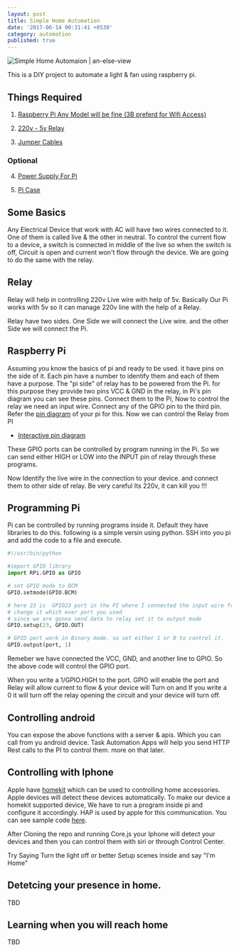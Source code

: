 ```yaml
---
layout: post
title: Simple Home Automation
date: '2017-06-14 00:31:41 +0530'
category: automation
published: true
---
```


![Simple Home Automaion | an-else-view](https://pbs.twimg.com/media/DChnJMtUIAAhTSs.jpg)

This is a DIY project to automate a light & fan using raspberry pi.

## Things Required

1. [Raspberry Pi Any Model will be fine (3B preferd for Wifi Access)](https://www.amazon.in/gp/product/B01CD5VC92/ref=as_li_tl?ie=UTF8&camp=3638&creative=24630&creativeASIN=B01CD5VC92&linkCode=as2&tag=sreevisakh-21&linkId=f7c76ef2d3b97c9ed6f68c51c6271f24)

2. [220v - 5v Relay](https://www.amazon.in/gp/product/B01C2IG1GY/ref=as_li_tl?ie=UTF8&camp=3638&creative=24630&creativeASIN=B01C2IG1GY&linkCode=as2&tag=sreevisakh-21&linkId=b96f8d4dc2f4d129047bb7b3d998ca6f")

3. [Jumper Cables](https://www.amazon.in/gp/product/B01H5C3IIG/ref=as_li_tl?ie=UTF8&camp=3638&creative=24630&creativeASIN=B01H5C3IIG&linkCode=as2&tag=sreevisakh-21&linkId=2e6475f0fd9c3b4cc79d524abbc2f522)

### Optional

4. [Power Supply For Pi](https://www.amazon.in/gp/product/B01BOOU7SU/ref=as_li_tl?ie=UTF8&camp=3638&creative=24630&creativeASIN=B01BOOU7SU&linkCode=as2&tag=sreevisakh-21&linkId=4e79df25ffac052b991a874b0a261790)

5. [Pi Case](https://www.amazon.in/gp/product/B01D4WM9JA/ref=as_li_tl?ie=UTF8&camp=3638&creative=24630&creativeASIN=B01D4WM9JA&linkCode=as2&tag=sreevisakh-21&linkId=fee89d7bc86ac31d02891448b8aeeb73)

## Some Basics

Any Electrical Device that work with AC will have two wires connected to it. One of them is called live & the other in neutral. To control the current flow to a device, a switch is connected in middle of the live so when the switch is off, Circuit is open and current won't flow through the device. We are going to do the same with the relay.  

## Relay
Relay will help in controlling 220v Live wire with help of 5v. Basically Our Pi works with 5v so it can manage 220v line with the help of a Relay.

Relay have two sides. One Side we will connect the Live wire. and the other Side we will connect the Pi.

## Raspberry Pi
Assuming you know the basics of pi and ready to be used.  it have pins on the side of it.  Each pin have a number to identify them and each of them have a purpose. The "pi side" of relay has to be powered from the Pi. for this purpose they provide two pins VCC & GND in the relay, in Pi's pin diagram you can see these pins. Connect them to the Pi,  Now to control the relay we need an input wire. Connect any of the GPIO pin to the third pin. Refer the [pin diagram](https://www.raspberrypi.org/documentation/usage/gpio-plus-and-raspi2/) of your pi for this. Now we can control the Relay from PI

- [Interactive pin diagram](https://pinout.xyz/pinout)

These GPIO ports can be controlled by program running in the Pi. So we can send either HIGH or LOW into the INPUT pin of relay through these programs.

Now Identify the live wire in the connection to your device. and connect them to other side of relay. Be very careful Its 220v, it can kill you !!!

## Programming Pi

Pi can be controlled by running programs inside it.  Default they have libraries to do this.
following is a simple versin using python. SSH into you pi and add the code to a file and execute.

```python
#!/usr/bin/python

#import GPIO library
import RPi.GPIO as GPIO

# set GPIO mode to BCM
GPIO.setmode(GPIO.BCM)

# here 23 is  GPIO23 port in the PI where I connected the input wire from relay
# change it which ever port you used
# since we are gonna send data to relay set it to output mode
GPIO.setup(23, GPIO.OUT)

# GPIO port work in Binary mode. so set either 1 or 0 to control it.
GPIO.output(port, 1)
```

Remeber we have connected the VCC, GND, and another line to GPIO.  So the above code will control the GPIO port.

When you write a 1/GPIO.HIGH to the port. GPIO will enable the port and Relay will allow current to flow & your device will Turn on and If you write a 0 it will turn off the relay opening the circuit and your device will turn off.


## Controlling android

You can expose the above functions with a server & apis. Which you can call from yu android device.  Task Automation Apps will help you send HTTP Rest calls to the PI to control them.
more on that later.

## Controlling with Iphone

Apple have [homekit](https://developer.apple.com/support/homekit-accessory-protocol/) which can be used to controlling home accessories.  Apple devices will detect these devices automatically. To make our device a homekit supported device,  We have to run a program inside pi and configure it accordingly. HAP is used by apple for this communication. You can see sample code [here](https://github.com/sreevisakh/HAP-NodeJS).

After Cloning the repo and running Core.js your Iphone will detect your devices and then you can control them with siri or through Control Center.

Try Saying Turn the light off or better Setup scenes inside and say "I'm Home" 

## Detetcing your presence in home.

TBD

## Learning when you will reach home

TBD
